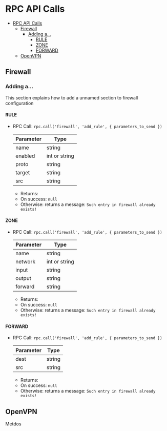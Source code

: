 # RPC API Calls
- [RPC API Calls](#rpc-api-calls)
  - [Firewall](#firewall)
    - [Adding a...](#adding-a)
      - [RULE](#rule)
      - [ZONE](#zone)
      - [FORWARD](#forward)
  - [OpenVPN](#openvpn)
  

## Firewall

### Adding a...

  This section explains how to add a unnamed section to firewall configuration

  #### RULE
    
  - RPC Call: ```rpc.call('firewall', 'add_rule', { parameters_to_send })```
    
    | Parameter | Type          |
    |-----------|---------------|
    | name      | string        |
    | enabled   | int or string |
    | proto     | string        |
    | target    | string        |
    | src       | string        |

     - Returns: 
      - On success: `null`
      - Otherwise: returns a message: `Such entry in firewall already exists!` 

  #### ZONE

  - RPC Call: ```rpc.call('firewall', 'add_rule', { parameters_to_send })```
    
    | Parameter | Type          |
    |-----------|---------------|
    | name      | string        |
    | network   | int or string |
    | input     | string        |
    | output    | string        |
    | forward   | string        |

     - Returns: 
      - On success: `null`
      - Otherwise: returns a message: `Such entry in firewall already exists!` 

  #### FORWARD

  - RPC Call: ```rpc.call('firewall', 'add_rule', { parameters_to_send })```
    
    | Parameter | Type   |
    |-----------|--------|
    | dest      | string |
    | src       | string |

     - Returns: 
      - On success: `null`
      - Otherwise: returns a message: `Such entry in firewall already exists!` 

## OpenVPN
 Metdos